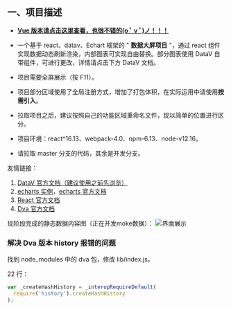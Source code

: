## 一、项目描述

- [**Vue 版本请点击这里查看，也很不错的(o ﾟ v ﾟ)ノ！！！**](https://gitee.com/MTrun/big-screen-vue-datav)

- 一个基于 react、datav、Echart 框架的 " **数据大屏项目** "，通过 react 组件实现数据动态刷新渲染，内部图表可实现自由替换。部分图表使用 DataV 自带组件，可进行更改，详情请点击下方 DataV 文档。
- 项目需要全屏展示（按 F11）。
- 项目部分区域使用了全局注册方式，增加了打包体积，在实际运用中请使用**按需引入**。
- 拉取项目之后，建议按照自己的功能区域重命名文件，现以简单的位置进行区分。
- 项目环境：react^16.13、webpack-4.0、npm-6.13、node-v12.16。
- 请拉取 master 分支的代码，其余是开发分支。

友情链接：

1.  [DataV 官方文档（建议使用之前先浏览）](http://datav-react.jiaminghi.com/guide/)
2.  [echarts 实例](https://www.echartsjs.com/examples/zh/index.html)，[echarts 官方文档](https://www.echartsjs.com/zh/option.html#title)
3.  [React 官方文档](https://react.docschina.org/docs/introducing-jsx.html)
4.  [Dva 官方文档](https://dvajs.com/guide/)

现阶段完成的静态数据内容图（正在开发moke数据）：
![界面展示](https://images.gitee.com/uploads/images/2020/0927/205317_db15e619_4964818.gif "未标题-56.gif")

### 解决 Dva 版本 history 报错的问题

找到 node_modules 中的 dva 包，修改 lib/index.js。

22 行：

```js
var _createHashHistory = _interopRequireDefault(
  require('history').createHashHistory
);
```
